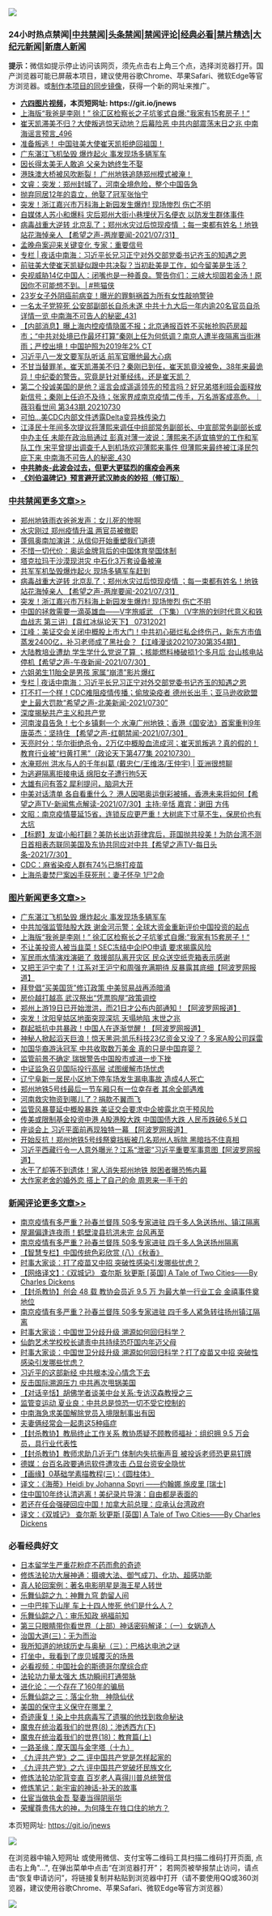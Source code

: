 ![](https://raw.githubusercontent.com/fqnews/bnews/master/64photo/fqnews-qr.jpg)

<div id="tt">
<h3>24小时热点禁闻|<a href="#%E4%B8%AD%E5%85%B1%E7%A6%81%E9%97%BB%E6%9B%B4%E5%A4%9A%E6%96%87%E7%AB%A0">中共禁闻</a>|<a href="#%E5%9B%BE%E7%89%87%E6%96%B0%E9%97%BB%E6%9B%B4%E5%A4%9A%E6%96%87%E7%AB%A0">头条禁闻</a>|<a href="#%E6%96%B0%E9%97%BB%E8%AF%84%E8%AE%BA%E6%9B%B4%E5%A4%9A%E6%96%87%E7%AB%A0">禁闻评论|<a href="#%E5%BF%85%E7%9C%8B%E7%BB%8F%E5%85%B8%E5%A5%BD%E6%96%87">经典必看|<a href="/video.md#%E7%A6%81%E7%89%87%E7%B2%BE%E9%80%89">禁片精选</a>|<a href="https://github.com/fqnews/djy/blob/master/gb/nf1351518.md#1">大纪元新闻</a>|<a href="https://github.com/fqnews/ntdtv/blob/master/gb/prog204.md#1">新唐人新闻</a></h3>
<div><b>提示：</b>微信如提示停止访问该网页，须先点击右上角三个点，选择浏览器打开。国产浏览器可能已屏蔽本项目，建议使用谷歌Chrome、苹果Safari、微软Edge等官方浏览器。或<a href="https://github.com/fqnews/bnews/blob/master/%E5%88%B6%E4%BD%9Cgit%E7%A6%81%E9%97%BB%E9%95%9C%E5%83%8F.md">制作本项目的同步镜像</a>，获得一个新的网址来推广。</div>
<ul>
<li><b><a href="http://d1.bdrive.tk/64.mp4" target="_blank">六四图片视频</a>，本页短网址: https://git.io/jnews</b></li>
<li><a href="/topimagenews/20210731/1597339.md">上海版“我爸是李刚！” 徐汇区检察长之子坑爹式自爆:"我家有15套房子！“</a></li>
<li><a href="/comments/20210731/1597380.md">崔天凯滞美不归？大使叛逃惊天动地？后幕险恶 中共内部震荡末日之兆 中南海谣言预言_496</a></li>
<li><a href="/bannedvideo/20210731/1597416.md">准备叛逃！  中国驻美大使崔天凯拒绝回祖国！</a></li>
<li><a href="/topimagenews/20210731/1597592.md">广东湛江飞机坠毁 爆炸起火 事发现场多辆军车</a></li>
<li><a href="/cnnews/20210731/1597440.md">因长得太美无人敢追 父亲为她终生不娶</a></li>
<li><a href="/bannedvideo/20210731/1597576.md">港珠澳大桥被风吹断裂！    广州地铁追随郑州模式被淹！</a></li>
<li><a href="/bannedvideo/20210731/1597710.md">文睿：突发：郑州封城了，河南全境危险，整个中国告急</a></li>
<li><a href="/yule/20210731/1597375.md">抛弃同居12年的袁立，他娶了冠军张怡宁</a></li>
<li><a href="/cbnews/20210731/1597743.md">突发！浙江嘉兴市万科海上新园发生爆炸! 现场惨烈 伤亡不明</a></li>
<li><a href="/cbnews/20210731/1597346.md">自媒体人苏小和爆料 灾后郑州大街小巷埋伏万名便衣 以防发生群体事件</a></li>
<li><a href="/comments/20210731/1597796.md">病毒战重大逆转 北京乱了；郑州水灾过后惊现疫情 ；每一束都有姓名！地铁站花海悼亲人 【希望之声-两岸要闻-2021/07/31】</a></li>
<li><a href="/cnnews/20210731/1597533.md">孟晚舟案迎来关键变化 专家：重要信号</a></li>
<li><a href="/cbnews/20210731/1597564.md">专栏 | 夜话中南海：习近平长兄习正宁对外交部党委书记齐玉的知遇之恩</a></li>
<li><a href="/bannedvideo/20210731/1597686.md">前驻美大使崔天凯疑似跟中共决裂？当初赴美是工作，如今留美是生活？</a></li>
<li><a href="/comments/20210731/1597609.md">央视威胁14亿中国人：闭嘴也是一种善良。警告你们：三峡大坝固若金汤！原因你不可能想不到。│#熊猫侠</a></li>
<li><a href="/health/20210731/1597391.md">23岁女子外阴癌前病变！曝光的罪魁祸首为所有女性敲响警钟</a></li>
<li><a href="/comments/20210731/1597633.md">一名太子党猝死 公安部副部长自杀未遂 中共十九大后一年内逾20名官员自杀 详情一览 中南海不可告人的秘密_431</a></li>
<li><a href="/bannedvideo/20210731/1597419.md">【内部消息】曝上海内控疫情隐匿不报；北京通报百姓不买帐抢购药房超市；“中共对处境已作最坏打算”秦刚上任为何低调？南京人遭半夜隔离当街淋雨；严控出境！中国护照为2019年2% CT</a></li>
<li><a href="/comments/20210731/1597711.md">习近平八一发文要军队听话 前军官曝他最大心病</a></li>
<li><a href="/bannedvideo/20210731/1597781.md">不甘当替罪羊，崔天凯滞美不归？秦刚已到任，崔天凯竟没被免，38年来最诡异！中纪委的警告，究竟是针对董经纬，还是崔天凯？</a></li>
<li><a href="/bannedvideo/20210731/1597586.md">第二个投诚美国的是他？谣言会成遥遥领先的预言吗？好兄弟塔利班会面释放新信号；秦刚上任迫不及待；张家界成南京疫情二传手，万名游客成高危。｜薇羽看世间 第343期 20210730</a></li>
<li><a href="/cnnews/20210731/1597373.md">可怕…美CDC内部文件透露Delta变异株传染力</a></li>
<li><a href="/comments/20210731/1597618.md">江泽民十年间多次提议将薄熙来调任中组部常务副部长、中宣部常务副部长或中办主任 未能在政治局通过 彭真对薄一波说：薄熙来不适宜搞党的工作和军队工作 宋平曾提出调查千人到机场欢迎薄熙来事件 但薄熙来最终被江泽民包庇下来 中南海不可告人的秘密_430</a></li>
<li><b><a href="/comments/20200211/1275071.md" target="_blank">中共肺炎-此波会过去，但更大更猛烈的瘟疫会再来</a></b></li>
<li><b><a href="/comments/20200207/1272816.md" target="_blank">《刘伯温碑记》预言避开武汉肺炎的妙招（修订版）</a></b></li>
</ul>
</div>

<div class="catlist">
<h3><a href="/cbnews/" target="_blank">中共禁闻</a><span><a href="/cbnews/" target="_blank" rel="nofollow">更多文章>></a></span></h3>
<ul>
<li><a href="/cbnews/20210801/1597910.md" target="_blank">郑州地铁雨衣爸爸发声：女儿死的惨啊</a></li>
<li><a href="/cbnews/20210731/1597861.md" target="_blank">水灾刚过 郑州疫情升温 两官员被撤职</a></li>
<li><a href="/cbnews/20210731/1597846.md" target="_blank">蓬佩奥南加演讲：从信仰开始重塑我们道德</a></li>
<li><a href="/cbnews/20210731/1597837.md" target="_blank">不惜一切代价：奥运金牌背后的中国体育举国体制</a></li>
<li><a href="/cbnews/20210731/1597827.md" target="_blank">塔克拉玛干沙漠现洪灾 中石化3万套设备被淹</a></li>
<li><a href="/cbnews/20210731/1597817.md" target="_blank">共军军机坠毁爆炸起火 现场多辆军车赶到</a></li>
<li><a href="/comments/20210731/1597796.md" target="_blank">病毒战重大逆转 北京乱了；郑州水灾过后惊现疫情 ；每一束都有姓名！地铁站花海悼亲人 【希望之声-两岸要闻-2021/07/31】</a></li>
<li><a href="/cbnews/20210731/1597743.md" target="_blank">突发！浙江嘉兴市万科海上新园发生爆炸! 现场惨烈 伤亡不明</a></li>
<li><a href="/comments/20210731/1597620.md" target="_blank">中国的拯救需要一滴英雄血——V字旅威武 （下集）（V字旅的划时代意义和铁血战志  第三讲）【袁红冰纵论天下】 07312021</a></li>
<li><a href="/cbnews/20210731/1597616.md" target="_blank">江峰：美证交会关闭中概股上市大门！中共初心砸烂私企终伤己，新东方市值蒸发2400亿，补习老师成了黑社会？【江峰漫谈20210730第354期】</a></li>
<li><a href="/comments/20210731/1597613.md" target="_blank">大陆教培业遭劫 学生学什么党说了算 ；核能燃料棒破损1个多月后 台山核电站停机【希望之声-午夜新闻-2021/07/30】</a></li>
<li><a href="/cbnews/20210731/1597603.md" target="_blank">六姐弟生11胎全是男孩 家属“崩溃”影片爆红</a></li>
<li><a href="/cbnews/20210731/1597564.md" target="_blank">专栏 | 夜话中南海：习近平长兄习正宁对外交部党委书记齐玉的知遇之恩</a></li>
<li><a href="/comments/20210731/1597559.md" target="_blank">打不打一个样！CDC难阻疫情传播；偷放染疫者  德州长出手；亚马逊收欧盟史上最大罚款“希望之声-北美新闻-2021/0730”</a></li>
<li><a href="/cbnews/20210731/1597512.md" target="_blank">深度揭秘共产主义和共产党</a></li>
<li><a href="/comments/20210731/1597502.md" target="_blank">河南浚县告急！七个乡镇剩一个 水淹广州地铁；香港《国安法》首案重判9年  唐英杰：坚持住 【希望之声-红朝禁闻-2021/07/30】</a></li>
<li><a href="/cbnews/20210731/1597494.md" target="_blank">天亮时分：华尔街绝杀令，2万亿中概股血流成河；崔天凯叛逃？真的假的！教育行业被“扫黄打黑”（政论天下第477集 20210730）</a></li>
<li><a href="/cbnews/20210731/1597417.md" target="_blank">水淹郑州 洪水与人的千年纠葛 (戴忠仁/王维洛/王仲宇) | 亚洲很想聊</a></li>
<li><a href="/cbnews/20210731/1597453.md" target="_blank">为逃避隔离拒接电话 绵阳女子遭行拘5天</a></li>
<li><a href="/comments/20210731/1597450.md" target="_blank">大雄有问有答2 犀利提问，脑洞大开</a></li>
<li><a href="/comments/20210731/1597445.md" target="_blank">中美对话清单 各自看重什么？ 港人因喝奥运倒彩被捕，香港未来将如何【希望之声TV-新闻焦点解读-2021/07/30】主持:辛恬  嘉宾：谢田 方伟</a></li>
<li><a href="/cbnews/20210731/1597426.md" target="_blank">文昭：南京疫情蔓延15省，连锁反应更严重！大树底下寸草不生，保房价也有大坑</a></li>
<li><a href="/comments/20210731/1597421.md" target="_blank">【标题】友谊小船打翻？美防长出访菲律宾后，菲国抛共投美！为防台湾不测 日首相表态联同美国及东协共同应对中共【希望之声TV-每日头条-2021/7/30】</a></li>
<li><a href="/cbnews/20210731/1597410.md" target="_blank">CDC：麻省染疫人群有74%已施打疫苗</a></li>
<li><a href="/cbnews/20210731/1597403.md" target="_blank">上海杀妻焚尸案凶手获死刑：妻子怀孕 1尸2命</a></li>

</ul>
</div>
<div class="catlist">
<h3><a href="/topimagenews/" target="_blank">图片新闻</a><span><a href="/topimagenews/" target="_blank" rel="nofollow">更多文章>></a></span></h3>
<ul>
<li><a href="/topimagenews/20210731/1597592.md" target="_blank">广东湛江飞机坠毁 爆炸起火 事发现场多辆军车</a></li>
<li><a href="/topimagenews/20210731/1597340.md" target="_blank">中共加强监管陆股大跌 谢金河示警：全球大资金重新评价中国投资的起点</a></li>
<li><a href="/topimagenews/20210731/1597339.md" target="_blank">上海版“我爸是李刚！” 徐汇区检察长之子坑爹式自爆:&#8221;我家有15套房子！“</a></li>
<li><a href="/topimagenews/20210731/1597279.md" target="_blank">不让美投资人被当韭菜！SEC冻结中企IPO申请 要求揭露风险</a></li>
<li><a href="/topimagenews/20210730/1597024.md" target="_blank">军民雨水情演戏演砸了 救援部队离开灾区 民众送空纸壳箱表示感谢</a></li>
<li><a href="/topimagenews/20210730/1596955.md" target="_blank">又把王沪宁卖了！江系对王沪宁和周强充满期待 反暴露其底细【阿波罗网报道】</a></li>
<li><a href="/topimagenews/20210730/1596693.md" target="_blank">拜登倡“买美国货”修订政策 中美贸易战再添暗涌</a></li>
<li><a href="/topimagenews/20210730/1596662.md" target="_blank">房价越打越高 武汉祭出“凭票购屋”政策调控</a></li>
<li><a href="/topimagenews/20210729/1596552.md" target="_blank">郑州上游19日已开始泄洪，而21日才公布内部通知！【阿波罗网报道】</a></li>
<li><a href="/topimagenews/20210729/1596459.md" target="_blank">突发！沈阳皇姑区地面突现深坑 天塌地陷 末世之兆</a></li>
<li><a href="/topimagenews/20210729/1596290.md" target="_blank">群起抵抗中共暴政！中国人在逐渐觉醒！【阿波罗网报道】</a></li>
<li><a href="/topimagenews/20210729/1596289.md" target="_blank">神秘人掀起滔天巨浪！惊天黑洞:凯乐科技23亿资金又没了？多家A股公司踩雷</a></li>
<li><a href="/topimagenews/20210729/1596095.md" target="_blank">加国华裔游泳冠军 中共收取数万美金 真的只是中国弃婴？</a></li>
<li><a href="/topimagenews/20210729/1596022.md" target="_blank">监管前景不确定 瑞银警告中国股市或进一步下挫</a></li>
<li><a href="/topimagenews/20210729/1596005.md" target="_blank">中证监急召见国际投行高层 试图缓解市场忧虑</a></li>
<li><a href="/topimagenews/20210728/1595773.md" target="_blank">辽宁阜新一居民小区地下停车场发生漏电事故 造成4人死亡</a></li>
<li><a href="/topimagenews/20210728/1595730.md" target="_blank">郑州地铁5号线最后一节车厢只有一位幸存者 其余全部遇难</a></li>
<li><a href="/topimagenews/20210728/1595527.md" target="_blank">河南救灾物资到哪儿了？捐款不翼而飞</a></li>
<li><a href="/topimagenews/20210727/1595249.md" target="_blank">监管风暴蔓延中概股暴跌 美证交会要求中企披露北京干预风险</a></li>
<li><a href="/topimagenews/20210727/1595248.md" target="_blank">传美或限制基金投资中港 A股港股大跌 中国国债大跌 人民币跌破6.5关口</a></li>
<li><a href="/topimagenews/20210727/1595082.md" target="_blank">座谈会上 习近平面前再现独特一幕 【阿波罗网报道】</a></li>
<li><a href="/topimagenews/20210727/1595016.md" target="_blank">开始反抗！郑州地铁5号线祭奠挡板被几名郑州人拆除 黑暗挡不住真相</a></li>
<li><a href="/topimagenews/20210727/1595015.md" target="_blank">习近平西藏行令一人意外曝光？江系“泄密”习近平重要军事意图【阿波罗网报道】</a></li>
<li><a href="/topimagenews/20210727/1594820.md" target="_blank">水干了却等不到遗体！家人消失郑州地铁 脱困者曝恐怖内幕</a></li>
<li><a href="/topimagenews/20210727/1594801.md" target="_blank">大作家老舍的婚外恋 搭上了自己的命 周恩来一手干的</a></li>

</ul>
</div>
<div class="catlist">
<h3><a href="/comments/" target="_blank">新闻评论</a><span><a href="/comments/" target="_blank" rel="nofollow">更多文章>></a></span></h3>
<ul>
<li><a href="/comments/20210801/1597919.md" target="_blank">南京疫情有多严重？孙春兰督阵 50多专家进驻 四千多人急送扬州、镇江隔离</a></li>
<li><a href="/comments/20210801/1597918.md" target="_blank">屋漏偏逢连夜雨！鹤壁浚县抗洪未完 台风再至</a></li>
<li><a href="/comments/20210801/1597907.md" target="_blank">南京疫情有多严重？孙春兰督阵 50多专家进驻 四千多人急送扬州隔离</a></li>
<li><a href="/comments/20210801/1597906.md" target="_blank">【智慧专栏】中国传统色彩欣赏 (八）《秋香》</a></li>
<li><a href="/comments/20210801/1597897.md" target="_blank">时事大家谈：打了疫苗又中招 突破性感染引发哪些忧虑？</a></li>
<li><a href="/comments/20210801/1597892.md" target="_blank">【网络译文】：《双城记》 查尔斯 狄更斯 [英国] A Tale of Two Cities——By Charles Dickens</a></li>
<li><a href="/comments/20210801/1597890.md" target="_blank">【封杀教协】创会 48 载 教协会员近 9.5 万 为最大单一行业工会 金禧事件奠地位</a></li>
<li><a href="/comments/20210801/1597889.md" target="_blank">南京疫情有多严重？孙春兰督阵 50多专家进驻 四千多人紧急转往扬州镇江隔离</a></li>
<li><a href="/comments/20210731/1597887.md" target="_blank">时事大家谈：中国世卫分歧升级 溯源如何回归科学？</a></li>
<li><a href="/comments/20210731/1597875.md" target="_blank">仙韵艺术学校校长谴责中共持续恐吓国内年迈父母</a></li>
<li><a href="/comments/20210731/1597874.md" target="_blank">时事大家谈：中国世卫分歧升级 溯源如何回归科学？打了疫苗又中招 突破性感染引发哪些忧虑？</a></li>
<li><a href="/comments/20210731/1597868.md" target="_blank">习近平的这部新经 中共根本没心情念下去</a></li>
<li><a href="/comments/20210731/1597864.md" target="_blank">反击国际溯源压力 中共再次甩锅美国</a></li>
<li><a href="/comments/20210731/1597857.md" target="_blank">【对话辛恬】胡佛学者谈美中台关系:专访汉森教授之三</a></li>
<li><a href="/comments/20210731/1597856.md" target="_blank">监管变运动 夏业良：中共总是惊恐一切不受它控制的</a></li>
<li><a href="/comments/20210731/1597853.md" target="_blank">中南海急求美国解除党员入境限制事出有因</a></li>
<li><a href="/comments/20210731/1597842.md" target="_blank">夫妻俩经常会一起患这5种癌症</a></li>
<li><a href="/comments/20210731/1597836.md" target="_blank">【封杀教协】教局终止工作关系 教协质疑不顾教师福祉：组织拥 9.5 万会员，具行业代表性</a></li>
<li><a href="/comments/20210731/1597835.md" target="_blank">【封杀教协】教师求助几近无门 体制内失抗衡声音 被投诉老师恐更易钉牌</a></li>
<li><a href="/comments/20210731/1597834.md" target="_blank">德媒：台百名政要通讯软件遭攻击 凸显台资安全隐忧</a></li>
<li><a href="/comments/20210731/1597833.md" target="_blank">【画缘】0基础学素描教程(三)：《圆柱体》</a></li>
<li><a href="/comments/20210731/1597809.md" target="_blank">译文：《海蒂》Heidi by Johanna Spyri ——约翰娜 施皮里 [瑞士]</a></li>
<li><a href="/comments/20210731/1597808.md" target="_blank">住中国10年终认清逃离！美纪录片导演：自由都是表面的</a></li>
<li><a href="/comments/20210731/1597807.md" target="_blank">若还在任会强硬回应中国！加拿大前总理：应承认台湾政府</a></li>
<li><a href="/comments/20210731/1597806.md" target="_blank">译文：《双城记》 查尔斯 狄更斯 [英国] A Tale of Two Cities——By Charles Dickens</a></li>

</ul>
</div>

<div class="catlist">
<h3>必看经典好文</h3>
<ul>
<li><a href="/comments/20210324/1511732.md" target="_blank">日本留学生严重花粉症不药而愈的奇迹</a></li>
<li><a href="/comments/20191203/1234383.md" target="_blank">修炼法轮功大展神通：摄魂大法、御气成刀、化功、超感功能</a></li>
<li><a href="/comments/20200523/1332915.md" target="_blank">真人轮回案例：著名电影明星是海王星人转世</a></li>
<li><a href="/tculture/20170718/793528.md" target="_blank">乐舞仙踪之九：神舞九穹 韵留人间</a></li>
<li><a href="/cbnews/20200611/1343057.md" target="_blank">一中巴摔下山崖 车上十四人惨死 他们是什么人？</a></li>
<li><a href="/tculture/20170717/792953.md" target="_blank">乐舞仙踪之八：审乐知政 祸福前知</a></li>
<li><a href="/comments/20200426/1319648.md" target="_blank">第三只眼睛带你看世界（上部）神话密码解译：（一）女娲造人</a></li>
<li><a href="/cbnews/20180309/912114.md" target="_blank">治国大道(三)：无为而治</a></li>
<li><a href="/tculture/xiulian/20170726/797589.md" target="_blank">我所知道的地球历史与奥秘（三）：巴格达电池之谜</a></li>
<li><a href="/comments/20201015/1414242.md" target="_blank">打坐中，我看到了庞贝城覆灭的场景</a></li>
<li><a href="/comments/20200806/1375443.md" target="_blank">必看视频：中国社会的斯德哥尔摩综合症</a></li>
<li><a href="/cbnews/20200816/1381005.md" target="_blank">法轮功力量太强大 炼功瞬间打通带脉</a></li>
<li><a href="/comments/20200907/1392278.md" target="_blank">进化论：一个存在了160年的骗局</a></li>
<li><a href="/tculture/20190101/1056889.md" target="_blank">乐舞仙踪之三：落尘化物　神隐仙伏</a></li>
<li><a href="/lifebaike/20200520/1331379.md" target="_blank">美国的保守主义保守在哪里？</a></li>
<li><a href="/topimagenews/20210131/1478453.md" target="_blank">奇迹康复！染上中共病毒写了遗嘱的他找到救命秘诀</a></li>
<li><a href="/topimagenews/20180527/948714.md" target="_blank">魔鬼在统治着我们的世界(8)：渗透西方(下)</a></li>
<li><a href="/topimagenews/20180701/965109.md" target="_blank">魔鬼在统治着我们的世界(18)：教育篇(上)</a></li>
<li><a href="/topimagenews/20180327/919935.md" target="_blank">一路圣缘：摩天国与金字塔（十九）</a></li>
<li><a href="/bookonline/20131116/201055.md" target="_blank">《九评共产党》之二 评中国共产党是怎样起家的</a></li>
<li><a href="/bookonline/20131116/201050.md" target="_blank">《九评共产党》之六 评中国共产党破坏民族文化</a></li>
<li><a href="/comments/20210312/1502969.md" target="_blank">修炼法轮功驼背变直 百岁老人喜得川普总统贺信</a></li>
<li><a href="/comments/20190418/1115565.md" target="_blank">修炼笔记：新宇宙的神话-补天的故事</a></li>
<li><a href="/lifebaike/20161111/612348.md" target="_blank">仕宦当做执金吾 娶妻当得阴丽华</a></li>
<li><a href="/comments/20200618/1346830.md" target="_blank">荣耀尊贵伟大的神，为何降生在牲口住的地方？</a></li>

</ul>
</div>

本页短网址: https://git.io/jnews

![](https://raw.githubusercontent.com/fqnews/bnews/master/64photo/fqnews-qr.jpg)

在浏览器中输入短网址 或使用微信、支付宝等二维码工具扫描二维码打开页面, 点击右上角"...", 在弹出菜单中点击“在浏览器打开”； 若网页被举报禁止访问，请点击“恢复申请访问”，将链接复制并粘贴到浏览器中打开（请不要使用QQ或360浏览器，建议使用谷歌Chrome、苹果Safari、微软Edge等官方浏览器）

![](https://raw.githubusercontent.com/fqnews/bnews/master/64photo/wx.jpg)